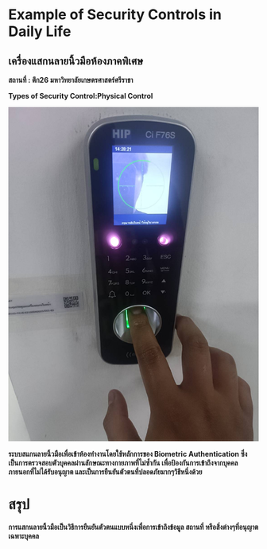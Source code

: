 # Example of Security Controls in Daily Life

## เครื่องแสกนลายนิ้วมือห้องภาคพิเศษ

__สถานที่ : ตึก26 มหาวิทยาลัยเกษตรศาสตร์ศรีราชา__

__Types of Security Control:Physical Control__

![images](images/475341.jpg)

__ระบบสแกนลายนิ้วมือเพื่อเข้าห้องทำงานโดยใช้หลักการของ Biometric Authentication ซึ่งเป็นการตรวจสอบตัวบุคคลผ่านลักษณะทางกายภาพที่ไม่ซ้ำกัน เพื่อป้องกันการเข้าถึงจากบุคคลภายนอกที่ไม่ได้รับอนุญาต และเป็นการยืนยันตัวตนที่ปลอดภัยมากๆวิธีหนึ่งด้วย__

# สรุป

__การแสกนลายนิ้วมือเป็นวิธีการยืนยันตัวตนแบบหนึ่งเพื่อการเข้าถึงข้อมูล สถานที่ หรือสิ่งต่างๆที่อนุญาตเฉพาะบุคคล__
